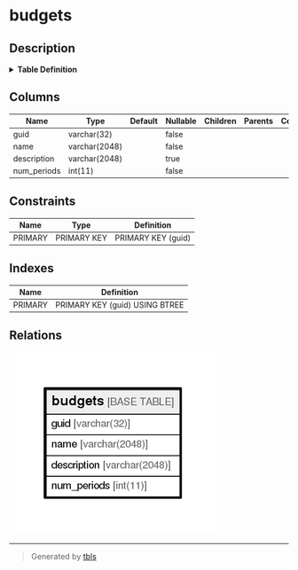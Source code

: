 # budgets

## Description

<details>
<summary><strong>Table Definition</strong></summary>

```sql
CREATE TABLE `budgets` (
  `guid` varchar(32) NOT NULL,
  `name` varchar(2048) NOT NULL,
  `description` varchar(2048) DEFAULT NULL,
  `num_periods` int(11) NOT NULL,
  PRIMARY KEY (`guid`)
) ENGINE=InnoDB DEFAULT CHARSET=utf8
```

</details>

## Columns

| Name        | Type          | Default | Nullable | Children | Parents | Comment |
| ----------- | ------------- | ------- | -------- | -------- | ------- | ------- |
| guid        | varchar(32)   |         | false    |          |         |         |
| name        | varchar(2048) |         | false    |          |         |         |
| description | varchar(2048) |         | true     |          |         |         |
| num_periods | int(11)       |         | false    |          |         |         |

## Constraints

| Name    | Type        | Definition         |
| ------- | ----------- | ------------------ |
| PRIMARY | PRIMARY KEY | PRIMARY KEY (guid) |

## Indexes

| Name    | Definition                     |
| ------- | ------------------------------ |
| PRIMARY | PRIMARY KEY (guid) USING BTREE |

## Relations

![er](budgets.png)

---

> Generated by [tbls](https://github.com/k1LoW/tbls)
